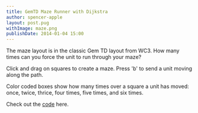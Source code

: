 ```yaml
---
title: GemTD Maze Runner with Dijkstra
author: spencer-apple
layout: post.pug
withImage: maze.png
publishDate: 2014-01-04 15:00
---
```


The maze layout is in the classic Gem TD layout from WC3.
How many times can you force the unit to run through your maze?

Click and drag on squares to create a maze.
Press 'b' to send a unit moving along the path.

<script type="text/javascript" src="raphael-min.js"></script>
<script type="text/javascript" src="game.js"></script>

Color coded boxes show how many times over a square a unit has moved:
<span id="one">once,</span>
<span id="two">twice,</span>
<span id="three">thrice,</span>
<span id="four">four times,</span>
<span id="five">five times,</span> and 
<span id="six">six times.</span>

<div id="rcanvas"></div>

Check out the <a href="https://gitlab.com/splayemu/splayemu.gitlab.io/tree/master/contents/articles/pathfinding_with_djikstra" target="_blank">code</a> here.
